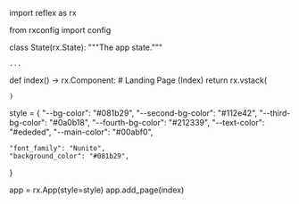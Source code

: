 import reflex as rx

from rxconfig import config

class State(rx.State):
    """The app state."""

    ...


def index() -> rx.Component:
    # Landing Page (Index)
    return rx.vstack(

    )

style = {
    "--bg-color": "#081b29",
    "--second-bg-color": "#112e42",
    "--third-bg-color": "#0a0b18",
    "--fourth-bg-color": "#212339",
    "--text-color": "#ededed",
    "--main-color": "#00abf0",

    "font_family": "Nunito",
    "background_color": "#081b29",
}

app = rx.App(style=style)
app.add_page(index)